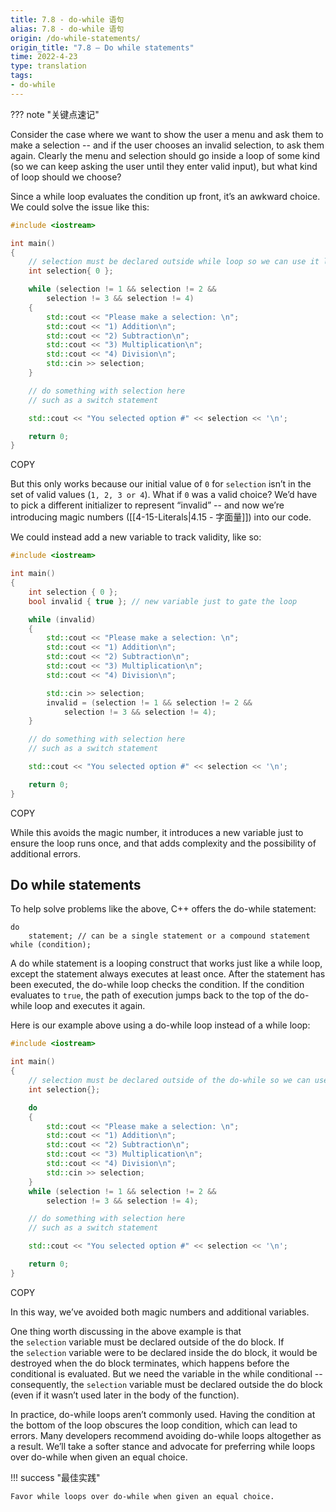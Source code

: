 ```yaml
---
title: 7.8 - do-while 语句
alias: 7.8 - do-while 语句
origin: /do-while-statements/
origin_title: "7.8 — Do while statements"
time: 2022-4-23
type: translation
tags:
- do-while
---
```


??? note "关键点速记"
	
Consider the case where we want to show the user a menu and ask them to make a selection -- and if the user chooses an invalid selection, to ask them again. Clearly the menu and selection should go inside a loop of some kind (so we can keep asking the user until they enter valid input), but what kind of loop should we choose?

Since a while loop evaluates the condition up front, it’s an awkward choice. We could solve the issue like this:

```cpp
#include <iostream>

int main()
{
    // selection must be declared outside while loop so we can use it later
    int selection{ 0 };

    while (selection != 1 && selection != 2 &&
        selection != 3 && selection != 4)
    {
        std::cout << "Please make a selection: \n";
        std::cout << "1) Addition\n";
        std::cout << "2) Subtraction\n";
        std::cout << "3) Multiplication\n";
        std::cout << "4) Division\n";
        std::cin >> selection;
    }

    // do something with selection here
    // such as a switch statement

    std::cout << "You selected option #" << selection << '\n';

    return 0;
}
```

COPY

But this only works because our initial value of `0` for `selection` isn’t in the set of valid values (`1, 2, 3 or 4`). What if `0` was a valid choice? We’d have to pick a different initializer to represent “invalid” -- and now we’re introducing magic numbers ([[4-15-Literals|4.15 - 字面量]]) into our code.

We could instead add a new variable to track validity, like so:

```cpp
#include <iostream>

int main()
{
    int selection { 0 };
    bool invalid { true }; // new variable just to gate the loop

    while (invalid)
    {
        std::cout << "Please make a selection: \n";
        std::cout << "1) Addition\n";
        std::cout << "2) Subtraction\n";
        std::cout << "3) Multiplication\n";
        std::cout << "4) Division\n";

        std::cin >> selection;
        invalid = (selection != 1 && selection != 2 &&
            selection != 3 && selection != 4);
    }

    // do something with selection here
    // such as a switch statement

    std::cout << "You selected option #" << selection << '\n';

    return 0;
}
```

COPY

While this avoids the magic number, it introduces a new variable just to ensure the loop runs once, and that adds complexity and the possibility of additional errors.

## Do while statements

To help solve problems like the above, C++ offers the do-while statement:

```
do
    statement; // can be a single statement or a compound statement
while (condition);
```

A do while statement is a looping construct that works just like a while loop, except the statement always executes at least once. After the statement has been executed, the do-while loop checks the condition. If the condition evaluates to `true`, the path of execution jumps back to the top of the do-while loop and executes it again.

Here is our example above using a do-while loop instead of a while loop:

```cpp
#include <iostream>

int main()
{
    // selection must be declared outside of the do-while so we can use it later
    int selection{};

    do
    {
        std::cout << "Please make a selection: \n";
        std::cout << "1) Addition\n";
        std::cout << "2) Subtraction\n";
        std::cout << "3) Multiplication\n";
        std::cout << "4) Division\n";
        std::cin >> selection;
    }
    while (selection != 1 && selection != 2 &&
        selection != 3 && selection != 4);

    // do something with selection here
    // such as a switch statement

    std::cout << "You selected option #" << selection << '\n';

    return 0;
}
```

COPY

In this way, we’ve avoided both magic numbers and additional variables.

One thing worth discussing in the above example is that the `selection` variable must be declared outside of the do block. If the `selection` variable were to be declared inside the do block, it would be destroyed when the do block terminates, which happens before the conditional is evaluated. But we need the variable in the while conditional -- consequently, the `selection` variable must be declared outside the do block (even if it wasn’t used later in the body of the function).

In practice, do-while loops aren’t commonly used. Having the condition at the bottom of the loop obscures the loop condition, which can lead to errors. Many developers recommend avoiding do-while loops altogether as a result. We’ll take a softer stance and advocate for preferring while loops over do-while when given an equal choice.

!!! success "最佳实践"

	Favor while loops over do-while when given an equal choice.